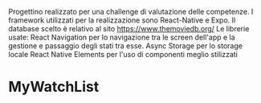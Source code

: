Progettino realizzato per una challenge di valutazione delle competenze.
I framework utilizzati per la realizzazione sono React-Native e Expo.
Il database scelto è relativo al sito https://www.themoviedb.org/
Le librerie usate:
React Navigation per lo navigazione tra le screen dell'app e la gestione e passaggio degli stati tra esse.
Async Storage per lo storage locale
React Native Elements per l'uso di componenti meglio stilizzati


# MyWatchList

